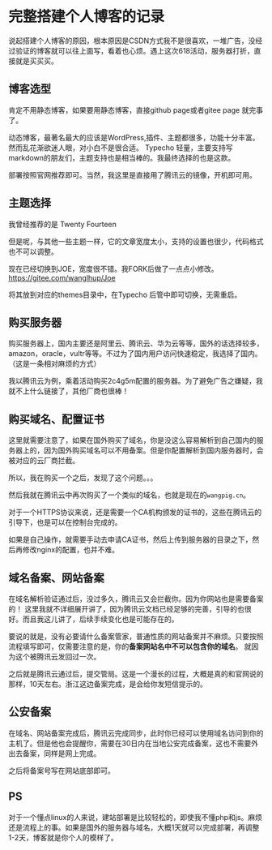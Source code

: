 # 完整搭建个人博客的记录
说起搭建个人博客的原因，根本原因是CSDN方式我不是很喜欢，一堆广告，没经过验证的博客就可以往上面写，看着也心烦。遇上这次618活动，服务器打折，直接就是买买买。

## 博客选型
肯定不用静态博客，如果要用静态博客，直接github page或者gitee page 就完事了。

动态博客，最著名最大的应该是WordPress,插件、主题都很多，功能十分丰富。然而乱花渐欲迷人眼，对小白不是很合适。
Typecho 轻量，主要支持写markdown的朋友们，主题支持也是相当棒的。我最终选择的也是这款。

部署按照官网推荐即可。当然，我这里是直接用了腾讯云的镜像，开机即可用。

## 主题选择
我曾经推荐的是 Twenty Fourteen

但是呢，与其他一些主题一样，它的文章宽度太小，支持的设置也很少，代码格式也不可以调整。

现在已经切换到JOE，宽度很不错。我FORK后做了一点点小修改。https://gitee.com/wanglhup/Joe

将其放到对应的themes目录中，在Typecho 后管中即可切换，无需重启。

## 购买服务器
购买服务器上，国内主要还是阿里云、腾讯云、华为云等等，国外的话选择较多，amazon，oracle，vultr等等。不过为了国内用户访问快速稳定，我选择了国内。（这是一条相对麻烦的方式）

我以腾讯云为例，乘着活动购买2c4g5m配置的服务器。为了避免广告之嫌疑，我就不上什么链接了，其他厂商也很棒！

## 购买域名、配置证书
这里就需要注意了，如果在国外购买了域名，你是没这么容易解析到自己国内的服务器上的，因为国外购买域名可以不用备案。但是你配置解析到国内服务器时，会被对应的云厂商拦截。

所以，我在购买一个之后，发现了这个问题。。。

然后我就在腾讯云中再次购买了一个类似的域名，也就是现在的`wangpig.cn`。

对于一个HTTPS协议来说，还是需要一个CA机构颁发的证书的，这些在腾讯云的引导下，也是可以在控制台完成的。

如果是自己操作，就需要手动去申请CA证书，然后上传到服务器的目录之下，然后再修改nginx的配置，也并不难。

## 域名备案、网站备案
在域名解析验证通过后，没过多久，腾讯云又会拦截你。因为你网站也是需要备案的！
这里我就不详细展开讲了，因为腾讯云文档已经足够的完善，引导的也很好。而且我这儿讲了，后续手续变化也是可能存在的。

要说的就是，没有必要请什么备案管家，普通性质的网站备案并不麻烦。只要按照流程填写即可，仅需要注意的是，你的**备案网站名中不可以包含你的域名**。
就因为这个被腾讯云发回过一次。

之后就是腾讯云通过后，提交管局。这是一个漫长的过程，大概是真的和官网说的那样，10天左右。浙江这边备案完成，是会给你发短信提示的。

## 公安备案
在域名、网站备案完成后，腾讯云完成同步，此时你已经可以使用域名访问到你的主机了。但是他也会提醒你，需要在30日内在当地公安完成备案，这也不需要外出去备案，同样是网上完成。

之后将备案号写在网站底部即可。

## PS
对于一个懂点linux的人来说，建站部署是比较轻松的，即使我不懂php和js。麻烦还是流程上的事。如果是国外的服务器与域名，大概1天就可以完成部署，再调整1-2天，博客就是你个人的模样了。